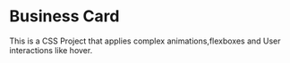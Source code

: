 # Business Card
This is a CSS Project that applies complex animations,flexboxes and User interactions like hover.
